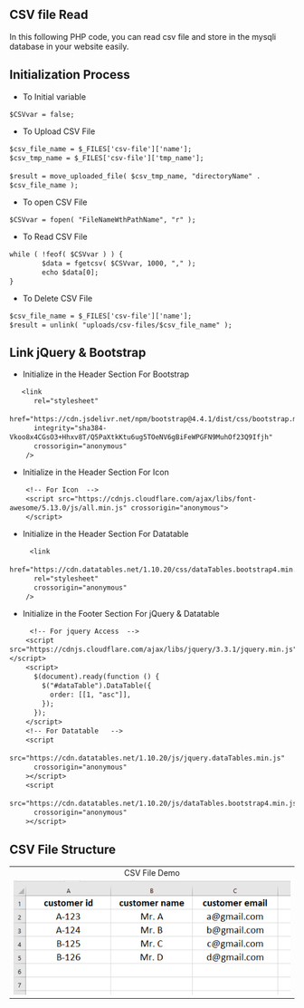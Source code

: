 ## CSV file Read

In this following PHP code, you can read csv file and store in the mysqli database in your website easily.

## Initialization Process
- To Initial variable
```
$CSVvar = false;
```
- To Upload CSV File
```
$csv_file_name = $_FILES['csv-file']['name'];
$csv_tmp_name = $_FILES['csv-file']['tmp_name'];

$result = move_uploaded_file( $csv_tmp_name, "directoryName" . $csv_file_name );
```

- To open CSV File
```
$CSVvar = fopen( "FileNameWthPathName", "r" );
```

- To Read CSV File
```
while ( !feof( $CSVvar ) ) {
        $data = fgetcsv( $CSVvar, 1000, "," );
        echo $data[0];
}
```

- To Delete CSV File
```
$csv_file_name = $_FILES['csv-file']['name'];
$result = unlink( "uploads/csv-files/$csv_file_name" );
```


## Link jQuery & Bootstrap

+ Initialize in the Header Section For Bootstrap

```
   <link
      rel="stylesheet"
      href="https://cdn.jsdelivr.net/npm/bootstrap@4.4.1/dist/css/bootstrap.min.css"
      integrity="sha384-Vkoo8x4CGsO3+Hhxv8T/Q5PaXtkKtu6ug5TOeNV6gBiFeWPGFN9MuhOf23Q9Ifjh"
      crossorigin="anonymous"
    />
```
+ Initialize in the Header Section For Icon

```
    <!-- For Icon  -->
    <script src="https://cdnjs.cloudflare.com/ajax/libs/font-awesome/5.13.0/js/all.min.js" crossorigin="anonymous">
    </script>
```

+ Initialize in the Header Section For Datatable

```
     <link
      href="https://cdn.datatables.net/1.10.20/css/dataTables.bootstrap4.min.css"
      rel="stylesheet"
      crossorigin="anonymous"
    />
```

+ Initialize in the Footer Section For jQuery & Datatable
```
     <!-- For jquery Access  -->
    <script src="https://cdnjs.cloudflare.com/ajax/libs/jquery/3.3.1/jquery.min.js"></script>
    <script>
      $(document).ready(function () {
        $("#dataTable").DataTable({
          order: [[1, "asc"]],
        });
      });
    </script>
    <!-- For Datatable   -->
    <script
      src="https://cdn.datatables.net/1.10.20/js/jquery.dataTables.min.js"
      crossorigin="anonymous"
    ></script>
    <script
      src="https://cdn.datatables.net/1.10.20/js/dataTables.bootstrap4.min.js"
      crossorigin="anonymous"
    ></script>
```

## CSV File Structure 

|   |
|:---:|
|CSV File Demo|
|![structure](https://github.com/learnwithfair/web-development-api/blob/main/PHP/csv-php/Screenshot.png)|
